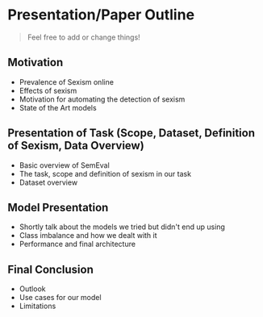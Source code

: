 # Presentation/Paper Outline
> Feel free to add or change things!


## Motivation
- Prevalence of Sexism online
- Effects of sexism
- Motivation for automating the detection of sexism
- State of the Art models

## Presentation of Task (Scope, Dataset, Definition of Sexism, Data Overview)
- Basic overview of SemEval
- The task, scope and definition of sexism in our task
- Dataset overview

## Model Presentation
- Shortly talk about the models we tried but didn't end up using
- Class imbalance and how we dealt with it
- Performance and final architecture

## Final Conclusion
- Outlook
- Use cases for our model
- Limitations
